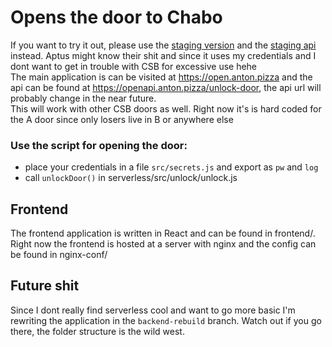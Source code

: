 # Opens the door to Chabo

If you want to try it out, please use the [staging version](https://staging-open.anton.pizza) and the [staging api](https://stagingopenapi.anton.pizza/unlock-door) instead. Aptus might know their shit and since it uses my credentials and I dont want to get in trouble with CSB for excessive use hehe
<br>
The main application is can be visited at https://open.anton.pizza and the api can be found at https://openapi.anton.pizza/unlock-door, the api url will probably change in the near future.
<br>
This will work with other CSB doors as well. Right now it's is hard coded for the A door since only losers live in B or anywhere else
<br>

### Use the script for opening the door:

- place your credentials in a file `src/secrets.js` and export as `pw` and `log`
- call `unlockDoor()` in serverless/src/unlock/unlock.js

## Frontend

The frontend application is written in React and can be found in frontend/.
Right now the frontend is hosted at a server with nginx and the config can be found in nginx-conf/

## Future shit

Since I dont really find serverless cool and want to go more basic I'm rewriting the application in the `backend-rebuild` branch. Watch out if you go there, the folder structure is the wild west.
